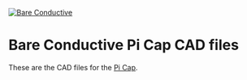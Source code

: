 [![Bare Conductive](http://bareconductive.com/assets/images/LOGO_256x106.png)](http://www.bareconductive.com/)

# Bare Conductive Pi Cap CAD files

These are the CAD files for the [Pi Cap](http://www.bareconductive.com/shop/pi-cap/). 
